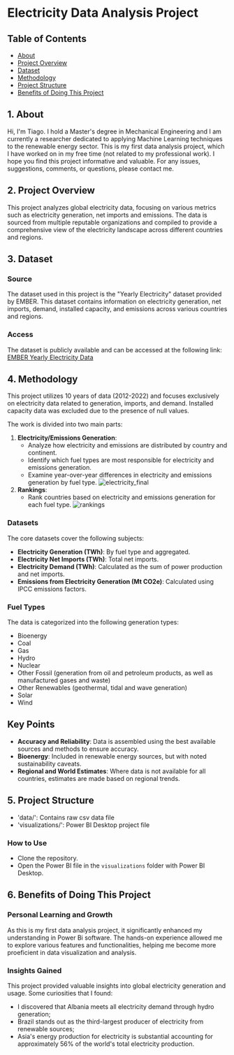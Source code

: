 # Electricity Data Analysis Project

## Table of Contents
- [About](#about)
- [Project Overview](#project-overview)
- [Dataset](#dataset)
- [Methodology](#methodology)
- [Project Structure](#project-structure)
- [Benefits of Doing This Project](#benefits-of-doing-this-project)



## 1. About
Hi, I'm Tiago. I hold a Master's degree in Mechanical Engineering and I am currently a researcher dedicated to applying Machine Learning techniques to the renewable energy sector.
This is my first data analysis project, which I have worked on in my free time (not related to my professional work). I hope you find this project informative and valuable.
For any issues, suggestions, comments, or questions, please contact me.

## 2. Project Overview
This project analyzes global electricity data, focusing on various metrics such as electricity generation, net imports and emissions. The data is sourced from multiple reputable organizations and compiled to provide a comprehensive view of the electricity landscape across different countries and regions.

## 3. Dataset
### Source
The dataset used in this project is the "Yearly Electricity" dataset provided by EMBER. This dataset contains information on electricity generation, net imports, demand, installed capacity, and emissions across various countries and regions.

### Access
The dataset is publicly available and can be accessed at the following link:
[EMBER Yearly Electricity Data](https://ember-climate.org/data-catalogue/yearly-electricity-data/)


## 4. Methodology

This project utilizes 10 years of data (2012-2022) and focuses exclusively on electricity data related to generation, imports, and demand. Installed capacity data was excluded due to the presence of null values.

The work is divided into two main parts:

1. **Electricity/Emissions Generation**:
    - Analyze how electricity and emissions are distributed by country and continent.
    - Identify which fuel types are most responsible for electricity and emissions generation.
    - Examine year-over-year differences in electricity and emissions generation by fuel type.
![electricity_final](https://github.com/user-attachments/assets/4d213787-d7c5-4aa4-a8dd-27760ca70b5a)
2. **Rankings**:
    - Rank countries based on electricity and emissions generation for each fuel type.
![rankings](https://github.com/user-attachments/assets/9afc8630-7b67-4896-9e2c-4af4005d995b)

### Datasets
The core datasets cover the following subjects:
- **Electricity Generation (TWh)**: By fuel type and aggregated.
- **Electricity Net Imports (TWh)**: Total net imports.
- **Electricity Demand (TWh)**: Calculated as the sum of power production and net imports.
- **Emissions from Electricity Generation (Mt CO2e)**: Calculated using IPCC emissions factors.

### Fuel Types
The data is categorized into the following generation types:
- Bioenergy
- Coal
- Gas
- Hydro
- Nuclear
- Other Fossil (generation from oil and petroleum products, as well as manufactured gases and waste)
- Other Renewables (geothermal, tidal and wave generation)
- Solar
- Wind

## Key Points
- **Accuracy and Reliability**: Data is assembled using the best available sources and methods to ensure accuracy.
- **Bioenergy**: Included in renewable energy sources, but with noted sustainability caveats.
- **Regional and World Estimates**: Where data is not available for all countries, estimates are made based on regional trends.

## 5. Project Structure
- 'data/': Contains raw csv data file
- 'visualizations/': Power BI Desktop project file

### How to Use
- Clone the repository.
- Open the Power BI file in the `visualizations` folder with Power BI Desktop.

## 6. Benefits of Doing This Project

### Personal Learning and Growth
As this is my first data analysis project, it significantly enhanced my understanding in Power Bi software.
The hands-on experience allowed me to explore various features and functionalities, helping me become more proeficient in data visualization and analysis.

### Insights Gained
This project provided valuable insights into global electricity generation and usage. Some curiosities that I found:
- I discovered that Albania meets all electricity demand through hydro generation;
- Brazil stands out as the third-largest producer of electricity from renewable sources;
- Asia's energy production for electricity is substantial accounting for approximately 56% of the world's total electricity production.
